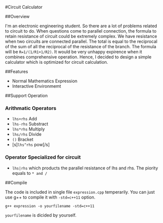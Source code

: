 #Circuit Calculator

##Overview

I'm an electronic engineering student. So there are a lot of problems related to circuit to do. When questions come to parallel connection, the formula to retain resistance of circuit could be extremely complex.
We have resistance when two circuits are connected parallel. The total is equal to the reciprocal of the sum of all the reciprocal of the resistance of the branch. The formula will be `R=1/(1/R1+1/R2)`.
It would be very unhappy expirence when it combines comprehensive operation. Hence, I decided to design a simple calculator which is optimized for circuit calculation.

##Features

+ Normal Mathematics Expression
+ Interactive Environmemt

##Support Operation

### Arithmatic Operators

+ `lhs+rhs` Add
+ `lhs-rhs` Substract
+ `lhs*rhs` Multiply
+ `lhs/rhs` Divide
+ `()`      Bracket
+ [s]`lhs^rhs` pow[/s]

### Operator Specialized for circuit

+ `lhs|rhs`  which products the parallel resistance of lhs and rhs. The piority equals to `* and /`

##Compile

The code is included in single file `expression.cpp` temperarily. You can just use g++ to compile it with `-std=c++11` option.

`g++ expression -o yourfilename -std=c++11`

`yourfilename` is dicided by yourself.
